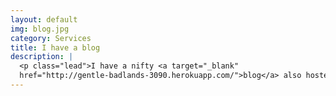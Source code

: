 ```yaml
---
layout: default
img: blog.jpg
category: Services
title: I have a blog
description: |
  <p class="lead">I have a nifty <a target="_blank"
  href="http://gentle-badlands-3090.herokuapp.com/">blog</a> also hosted on heroku.</p>
---
```

